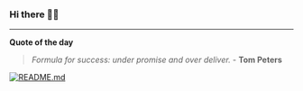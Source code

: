 ### Hi there 👋🏻


---

**Quote of the day**

> *Formula for success: under promise and over deliver.* - **Tom Peters** 

[![README.md](https://github.com/marcolovazzano/marcolovazzano/actions/workflows/readme.yml/badge.svg?branch=main)](https://github.com/marcolovazzano/marcolovazzano/actions/workflows/readme.yml)
